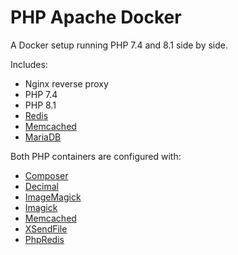 # PHP Apache Docker
A Docker setup running PHP 7.4 and 8.1 side by side.


Includes:

 - Nginx reverse proxy
 - PHP 7.4
 - PHP 8.1
 - [Redis](https://redis.io/)
 - [Memcached](https://memcached.org/)
 - [MariaDB](https://mariadb.com/)


Both PHP containers are configured with:

 - [Composer](https://getcomposer.org/)
 - [Decimal](https://php-decimal.io/)
 - [ImageMagick](https://imagemagick.org/)
 - [Imagick](https://www.php.net/manual/en/class.imagick.php)
 - [Memcached](https://www.php.net/manual/en/book.memcached.php)
 - [XSendFile](https://tn123.org/mod_xsendfile/)
 - [PhpRedis](https://github.com/phpredis/phpredis)
